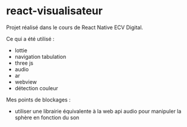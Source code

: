 # react-visualisateur


Projet réalisé dans le cours de React Native ECV Digital.

Ce qui a été utilisé :
- lottie
- navigation tabulation
- three js
- audio
- ar
- webview
- détection couleur


Mes points de blockages :
- utiliser une librairie équivalente à la web api audio pour manipuler la sphère en fonction du son